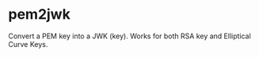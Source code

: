 pem2jwk
====

Convert a PEM key into a JWK (key).  Works for both RSA key and Elliptical Curve Keys.
